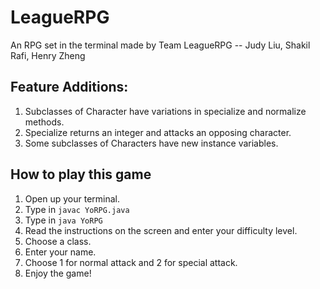 # LeagueRPG
An RPG set in the terminal made by Team LeagueRPG -- Judy Liu, Shakil Rafi, Henry Zheng

## Feature Additions: 
1. Subclasses of Character have variations in specialize and normalize methods. 
2. Specialize returns an integer and attacks an opposing character.
3. Some subclasses of Characters have new instance variables.
  
## How to play this game
1. Open up your terminal.
2. Type in ```javac YoRPG.java```
3. Type in ```java YoRPG```
4. Read the instructions on the screen and enter your difficulty level.
5. Choose a class.
6. Enter your name.
7. Choose 1 for normal attack and 2 for special attack.
8. Enjoy the game!
